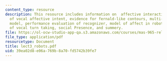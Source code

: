 ```yaml
---
content_type: resource
description: This resource includes information on  affective interactions, recognition
  of vocal affective intent, evidence for fernald-like contours, multi-stage classifier
  model, performance evaluation of recognizer, model of affect in robot, regulation
  of vocal turn taking, social Presence, and summery.
file: https://ol-ocw-studio-app-qa.s3.amazonaws.com/courses/mas-965-relational-machines-spring-2005/39ea02d8e06a769b8a70fd5742b39fe7_lect3_robots.pdf
file_type: application/pdf
resourcetype: Document
title: lect3_robots.pdf
uid: 39ea02d8-e06a-769b-8a70-fd5742b39fe7
---
```


